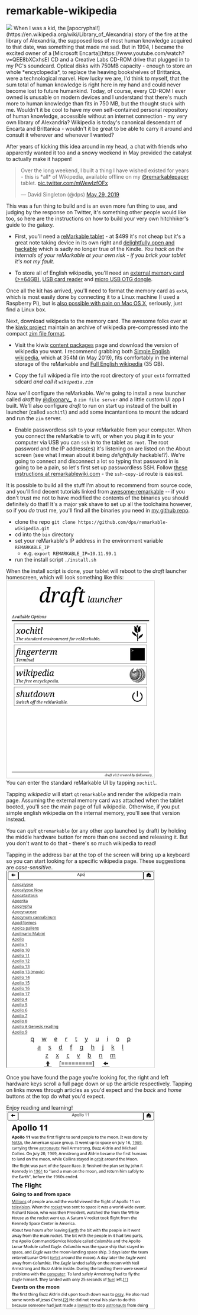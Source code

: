 # remarkable-wikipedia
<img src="screenshots/demo.gif"/>
When I was a kid, the [apocryphal!](https://en.wikipedia.org/wiki/Library_of_Alexandria) story of the fire at the library of Alexandria, the supposed loss of most human knowledge acquired to that date, was something that made me sad.  But in 1994, I became the excited owner of a [Microsoft Encarta](https://www.youtube.com/watch?v=QEE8bXCxhsE) CD and a Creative Labs CD-ROM drive that plugged in to my PC's soundcard. Optical disks with 750MB capacity - enough to store an whole *encyclopedia*, to replace the heaving bookshelves of Brittanica, were a technological marvel. How lucky we are, I'd think to myself, that the sum total of human knowledge is right here in my hand and could never become lost to future humankind. Today, of course, every CD-ROM I ever owned is unusable on modern devices and I understand that there's much more to human knowledge than fits in 750 MB, but the thought stuck with me. Wouldn't it be cool to have my own self-contained personal repository of human knowledge, accessible without an internet connection - my very own library of Alexandria? Wikipedia is today's canonical descendant of Encarta and Brittanica - wouldn't it be great to be able to carry it around and consult it wherever and whenever I wanted?

After years of kicking this idea around in my head, a chat with friends who apparently wanted it too and a snowy weekend in May provided the catalyst to actually make it happen!

<blockquote class="twitter-tweet" data-lang="en"><p lang="en" dir="ltr">Over the long weekend, I built a thing I have wished existed for years - this is *all* of Wikipedia, available offline on my <a href="https://twitter.com/remarkablepaper?ref_src=twsrc%5Etfw">@remarkablepaper</a> tablet. <a href="https://t.co/mWewIzfOFx">pic.twitter.com/mWewIzfOFx</a></p>&mdash; David Singleton (@dps) <a href="https://twitter.com/dps/status/1133608364913582080?ref_src=twsrc%5Etfw">May 29, 2019</a></blockquote>

This was a fun thing to build and is an even more fun thing to use, and judging by the response on Twitter, it's something other people would like too, so here are the instructions on how to build your very own hitchhiker's guide to the galaxy.

* First, you'll need a [reMarkable tablet](https://remarkable.com/store/reMarkable-and-marker) - at $499 it's not cheap but it's a great note taking device in its own right and [delightfully open and hackable](https://remarkable.engineering/) which is sadly no longer true of the Kindle. *You hack on the internals of your reMarkable at your own risk - if you brick your tablet it's not my fault*.

* To store all of English wikipedia, you'll need an [external memory card (>=64GB)](https://www.amazon.com/SanDisk-128GB-microSDXC-Memory-Adapter/dp/B073JYC4XM/ref=sr_1_4?crid=OLNAM00YTN35&keywords=128gb+micro+sd+card&qid=1558567754&s=gateway&sprefix=128%2Caps%2C187&sr=8-4), [USB card reader](https://www.amazon.com/Sandisk-Mobile-MicroMate-microSDHC-SDDR-121/dp/B001QLFNCC/ref=sr_1_5?keywords=tiny+sandisk+usb+micro+sd+card+reader&qid=1558567875&s=gateway&sr=8-5) and [micro USB OTG dongle](https://www.amazon.com/UGREEN-Adapter-Samsung-Controller-Smartphone/dp/B00LN3LQKQ/ref=sxin_2_ac_d_rm?keywords=micro+usb+otg&pd_rd_i=B00LN3LQKQ&pd_rd_r=a3273953-2455-4c7c-b843-e9d211a7a48e&pd_rd_w=jYXMf&pd_rd_wg=DTUE3&pf_rd_p=0bc35c17-1e0d-4808-b361-20ab11b00973&pf_rd_r=N5WH7B8SJZDMF3HN4NV3&qid=1559365441&s=gateway).

Once all the kit has arrived, you'll need to format the memory card as `ext4`, which is most easily done by connecting it to a Linux machine (I used a Raspberry Pi), but is [also possible with pain on Mac OS X](https://apple.stackexchange.com/questions/171506/formatting-usb-disk-as-ext4-on-mac), seriously, just find a Linux box.

Next, download wikipedia to the memory card. The awesome folks over at the [kiwix project](http://www.kiwix.org) maintain an archive of wikipedia pre-compressed into the compact [zim file format](https://www.openzim.org/wiki/ZIM_file_format).

* Visit the kiwix [content packages](https://wiki.kiwix.org/wiki/Content_in_all_languages) page and download the version of wikipedia you want. I recommend grabbing both [Simple English wikipedia](http://download.kiwix.org/zim/wikipedia_en_simple_all_nopic.zim), which at 354M (in May 2019), fits comfortably in the internal storage of the reMarkable and [Full English wikipedia](http://download.kiwix.org/zim/wikipedia_en_all_nopic.zim) (35 GB).

* Copy the full wikipedia file into the root directory of your `ext4` formatted sdcard *and call it `wikipedia.zim`*

Now we'll configure the reMarkable. We're going to install a new launcher called *draft* by [@dixonary_](https://twitter.com/dixonary_), a `zim file server` and a little custom UI app I built. We'll also configure *draft* to run on start up instead of the built in launcher (called `xochitl`) and add some incantantions to mount the sdcard and run the `zim` server.

* Enable passwordless ssh to your reMarkable from your computer. When you connect the reMarkable to wifi, or when you plug it in to your computer via USB you can `ssh` in to the tablet as `root`. The root password and the IP address(es) it's listening on are listed on the About screen (see what I mean about it being *delightfully* hackable!?). We're going to connect and disconnect a lot so typing that password in is going to be a pain, so let's first set up passwordless SSH. Follow [these instructions at remarkablewiki.com](https://remarkablewiki.com/tech/ssh) - the `ssh-copy-id` route is easiest.

It is possible to build all the stuff I'm about to recommend from source code, and you'll find decent tutorials linked from [awesome-remarkable](https://github.com/reHackable/awesome-reMarkable) -- if you don't trust me not to have modified the contents of the binaries you should definitely do that! It's a major yak shave to set up all the toolchains however, so if you *do* trust me, you'll find all the binaries you need in [my github repo](https://github.com/dps/remarkable-wikipedia/tree/master/bin).

* clone the repo `git clone https://github.com/dps/remarkable-wikipedia.git`
* cd into the `bin` directory
* set your reMarkable's IP address in the environment variable `REMARKABLE_IP`
  * e.g. `export REMARKABLE_IP=10.11.99.1`
* run the install script `./install.sh`

When the install script is done, your tablet will reboot to the _draft_ launcher homescreen, which will look something like this:
<br/><img src="screenshots/draft_launcher.png" width="400px" style="border: 1px solid #ccc;"/><br/>
You can enter the standard reMarkable UI by tapping `xochitl`.

Tapping *wikipedia* will start `qtremarkable` and render the wikipedia main page. Assuming the external memory card was attached when the tablet booted, you'll see the main page of full wikipedia. Otherwise, if you put simple english wikipedia on the internal memory, you'll see that version instead.

You can *quit* `qtremarkable` (or any other app launched by draft) by holding the middle hardware button for more than one second and releasing it. But you don't want to do that - there's so much wikipedia to read!

Tapping in the address bar at the top of the screen will bring up a keyboard so you can start looking for a specific wikipedia page. These suggestions are *case-sensitive*.
<br/><img src="screenshots/suggest.png" width="400px" style="border: 1px solid #ccc;"/><br/>

Once you have found the page you're looking for, the right and left hardware keys scroll a full page down or up the article respectively. Tapping on links moves through articles as you'd expect and the *back* and *home* buttons at the top do what you'd expect.

Enjoy reading and learning!
<br/><img src="screenshots/article.png" width="400px" style="border: 1px solid #ccc;"/><br/>

